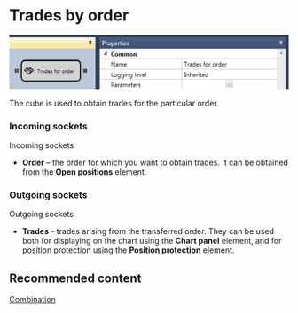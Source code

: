 # Trades by order

![Designer Deals on request 00](../images/Designer_Deals_on_request_00.png)

The cube is used to obtain trades for the particular order.

### Incoming sockets

Incoming sockets

- **Order** – the order for which you want to obtain trades. It can be obtained from the **Open positions** element.

### Outgoing sockets

Outgoing sockets

- **Trades** \- trades arising from the transferred order. They can be used both for displaying on the chart using the **Chart panel** element, and for position protection using the **Position protection** element.

## Recommended content

[Combination](Designer_Association.md)
